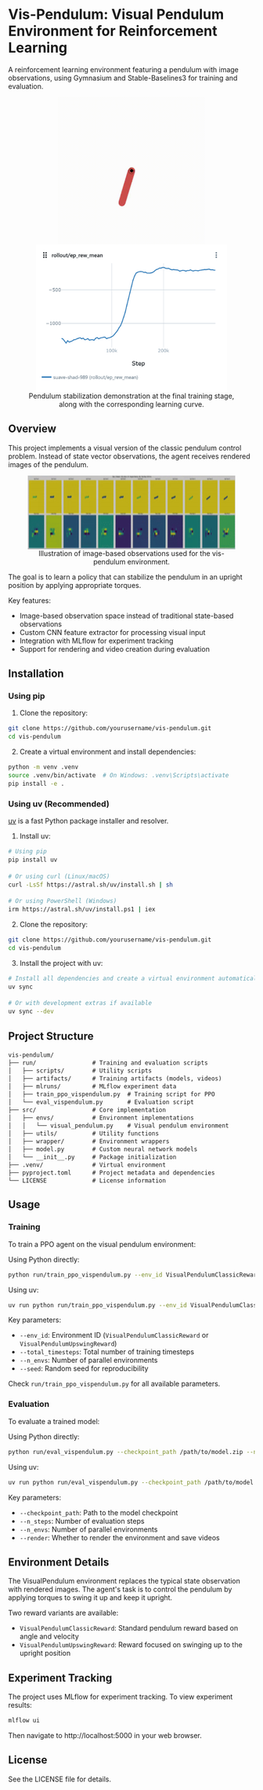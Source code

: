 # Vis-Pendulum: Visual Pendulum Environment for Reinforcement Learning

A reinforcement learning environment featuring a pendulum with image observations, using Gymnasium and Stable-Baselines3 for training and evaluation.

<figure style="text-align:center;">
  <img src="gfx/fitted_pendulum_episode.gif" height="300" alt="Pendulum Episode" style="vertical-align:middle;" />
  <img src="gfx/learning_curve.png" height="300" alt="learning_curve" style="vertical-align:middle;" />
  <figcaption>Pendulum stabilization demonstration at the final training stage, along with the corresponding learning curve.</figcaption>
</figure>

## Overview

This project implements a visual version of the classic pendulum control problem. Instead of state vector observations, the agent receives rendered images of the pendulum. 

<figure style="text-align:center;">
  <img src="gfx/pendulum_observations.png" height="150" alt="Pendulum observations" style="vertical-align:middle;" />
  <figcaption>Illustration of image-based observations used for the vis-pendulum environment.</figcaption>
</figure>

The goal is to learn a policy that can stabilize the pendulum in an upright position by applying appropriate torques.

Key features:
- Image-based observation space instead of traditional state-based observations
- Custom CNN feature extractor for processing visual input
- Integration with MLflow for experiment tracking
- Support for rendering and video creation during evaluation

## Installation

### Using pip

1. Clone the repository:
```bash
git clone https://github.com/yourusername/vis-pendulum.git
cd vis-pendulum
```

2. Create a virtual environment and install dependencies:
```bash
python -m venv .venv
source .venv/bin/activate  # On Windows: .venv\Scripts\activate
pip install -e .
```

### Using uv (Recommended)

[uv](https://docs.astral.sh/uv/) is a fast Python package installer and resolver.

1. Install uv:
```bash
# Using pip
pip install uv

# Or using curl (Linux/macOS)
curl -LsSf https://astral.sh/uv/install.sh | sh

# Or using PowerShell (Windows)
irm https://astral.sh/uv/install.ps1 | iex
```

2. Clone the repository:
```bash
git clone https://github.com/yourusername/vis-pendulum.git
cd vis-pendulum
```

3. Install the project with uv:
```bash
# Install all dependencies and create a virtual environment automatically
uv sync

# Or with development extras if available
uv sync --dev
```

## Project Structure

```
vis-pendulum/
├── run/                # Training and evaluation scripts
│   ├── scripts/        # Utility scripts
│   ├── artifacts/      # Training artifacts (models, videos)
│   ├── mlruns/         # MLflow experiment data
│   ├── train_ppo_vispendulum.py  # Training script for PPO
│   └── eval_vispendulum.py       # Evaluation script
├── src/                # Core implementation
│   ├── envs/           # Environment implementations
│   │   └── visual_pendulum.py    # Visual pendulum environment
│   ├── utils/          # Utility functions
│   ├── wrapper/        # Environment wrappers
│   ├── model.py        # Custom neural network models
│   └── __init__.py     # Package initialization
├── .venv/              # Virtual environment
├── pyproject.toml      # Project metadata and dependencies
└── LICENSE             # License information
```

## Usage

### Training

To train a PPO agent on the visual pendulum environment:

Using Python directly:
```bash
python run/train_ppo_vispendulum.py --env_id VisualPendulumClassicReward --total_timesteps 300000
```

Using uv:
```bash
uv run python run/train_ppo_vispendulum.py --env_id VisualPendulumClassicReward --total_timesteps 300000
```

Key parameters:
- `--env_id`: Environment ID (`VisualPendulumClassicReward` or `VisualPendulumUpswingReward`)
- `--total_timesteps`: Total number of training timesteps
- `--n_envs`: Number of parallel environments
- `--seed`: Random seed for reproducibility

Check `run/train_ppo_vispendulum.py` for all available parameters.

### Evaluation

To evaluate a trained model:

Using Python directly:
```bash
python run/eval_vispendulum.py --checkpoint_path /path/to/model.zip --n_steps 200
```

Using uv:
```bash
uv run python run/eval_vispendulum.py --checkpoint_path /path/to/model.zip --n_steps 200
```

Key parameters:
- `--checkpoint_path`: Path to the model checkpoint
- `--n_steps`: Number of evaluation steps
- `--n_envs`: Number of parallel environments
- `--render`: Whether to render the environment and save videos

## Environment Details

The VisualPendulum environment replaces the typical state observation with rendered images. The agent's task is to control the pendulum by applying torques to swing it up and keep it upright.

Two reward variants are available:
- `VisualPendulumClassicReward`: Standard pendulum reward based on angle and velocity
- `VisualPendulumUpswingReward`: Reward focused on swinging up to the upright position

## Experiment Tracking

The project uses MLflow for experiment tracking. To view experiment results:

```bash
mlflow ui
```

Then navigate to http://localhost:5000 in your web browser.

## License

See the LICENSE file for details.
